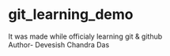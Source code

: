 # git_learning_demo
It was made while officialy learning git &amp; github
<br>
Author- Devesish Chandra Das
